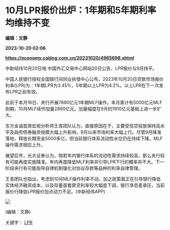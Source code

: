 # 10月LPR报价出炉：1年期和5年期利率均维持不变
**编辑：文静**

**2023-10-20 02:06**

**https://economy.caijing.com.cn/20231020/4965698.shtml**

中新经纬10月20日电 中国外汇交易中心网站20日公告，LPR报价与9月持平。

中国人民银行授权全国银行间同业拆借中心公布，2023年10月20日贷款市场报价利率(LPR)为：1年期LPR为3.45%，5年期以上LPR为4.2%。以上LPR在下一次发布LPR之前有效。

此前于本月16日，央行开展7890亿元1年期MLF操作。本月累计有5000亿元MLF到期，10月MLF续作加量2890亿元，加量幅度在9月的1910亿元基础上进一步扩大。

东方金诚首席宏观分析师王青团队认为，直接原因在于，主要受信贷投放保持高水平及政府债券融资规模大幅上升影响，9月以来市场利率大幅上行。尽管9月降准落地，释放长期资金5000多亿，但当前银行体系流动性水位仍在持续下降，MLF操作需求相应上升。

展望后市，光大证券认为，倘若年内银行体系的流动性需求持续较高，那么央行较有可能再度实施降准。年内再度降低MLF利率并引导LPR下行的概率并不大。下一阶段央行有可能指导自律机制强化对协议存款等品种的利率自律管理。

王青团队也指出，考虑到10月MLF操作利率不动，加之政策面正在引导银行降低实体经济融资成本，以及存量首套房贷利率较大幅度下调，银行净息差承压，当前报价行降低LPR报价加点动力不足。(中新经纬APP)

![](https://tx1.cdn.caijing.com.cn/2014-03-27/114048455.jpg)

(编辑：文静)

关键字： [LPR](https://app.caijing.com.cn/tags.php?tag=LPR "LPR")